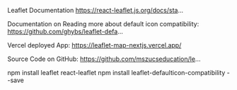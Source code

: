 Leaflet Documentation
https://react-leaflet.js.org/docs/sta...

Documentation on Reading more about default icon compatibility:
https://github.com/ghybs/leaflet-defa...

Vercel deployed App:
https://leaflet-map-nextjs.vercel.app/

Source Code on GitHub:
https://github.com/mszucseducation/le...




npm install leaflet react-leaflet
npm install leaflet-defaulticon-compatibility --save
